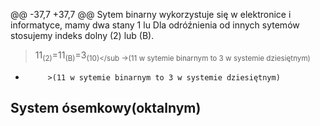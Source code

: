@@ -37,7 +37,7 @@ Sytem binarny wykorzystuje się w elektronice i informatyce, mamy dwa stany 1 lu
 Dla odróźnienia od innych sytemów stosujemy indeks dolny (2) lub (B).
           
 >11<sub>(2)</sub>=11<sub>(B)</sub>=3<sub>(10)</sub
->(11 w sytemie binarnym to 3 w systemie dziesiętnym)          
+          >(11 w sytemie binarnym to 3 w systemie dziesiętnym)          
           
 System ósemkowy(oktalnym)  
 ---------------------------
